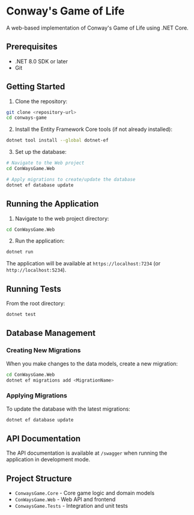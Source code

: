 # Conway's Game of Life

A web-based implementation of Conway's Game of Life using .NET Core.

## Prerequisites

- .NET 8.0 SDK or later
- Git

## Getting Started

1. Clone the repository:

```bash
git clone <repository-url>
cd conways-game
```

2. Install the Entity Framework Core tools (if not already installed):
```bash
dotnet tool install --global dotnet-ef
```

3. Set up the database:
```bash
# Navigate to the Web project
cd ConWaysGame.Web

# Apply migrations to create/update the database
dotnet ef database update
```

## Running the Application

1. Navigate to the web project directory:
```bash
cd ConWaysGame.Web
```

2. Run the application:
```bash
dotnet run
```

The application will be available at `https://localhost:7234` (or `http://localhost:5234`).

## Running Tests

From the root directory:
```bash
dotnet test
```

## Database Management

### Creating New Migrations

When you make changes to the data models, create a new migration:
```bash
cd ConWaysGame.Web
dotnet ef migrations add <MigrationName>
```

### Applying Migrations

To update the database with the latest migrations:
```bash
dotnet ef database update
```


## API Documentation

The API documentation is available at `/swagger` when running the application in development mode.

## Project Structure

- `ConwaysGame.Core` - Core game logic and domain models
- `ConWaysGame.Web` - Web API and frontend
- `ConwaysGame.Tests` - Integration and unit tests

